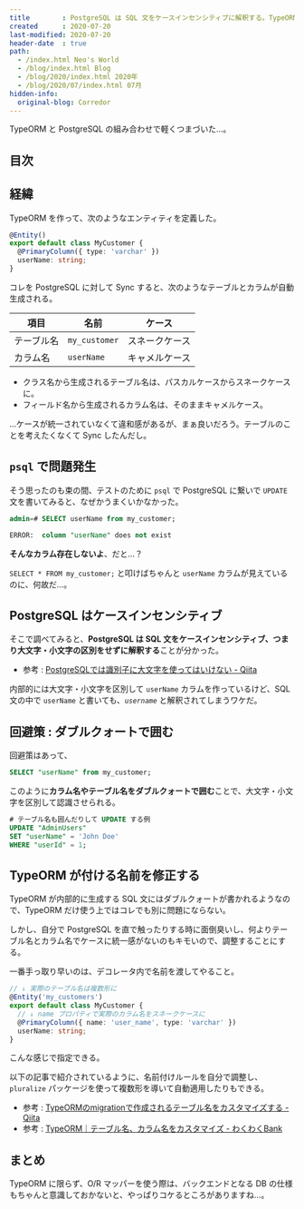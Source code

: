```yaml
---
title        : PostgreSQL は SQL 文をケースインセンシティブに解釈する。TypeORM での調整方法
created      : 2020-07-20
last-modified: 2020-07-20
header-date  : true
path:
  - /index.html Neo's World
  - /blog/index.html Blog
  - /blog/2020/index.html 2020年
  - /blog/2020/07/index.html 07月
hidden-info:
  original-blog: Corredor
---
```


TypeORM と PostgreSQL の組み合わせで軽くつまづいた…。

## 目次

## 経緯

TypeORM を作って、次のようなエンティティを定義した。

```typescript
@Entity()
export default class MyCustomer {
  @PrimaryColumn({ type: 'varchar' })
  userName: string;
}
```

コレを PostgreSQL に対して Sync すると、次のようなテーブルとカラムが自動生成される。

| 項目       | 名前          | ケース         |
|------------|---------------|----------------|
| テーブル名 | `my_customer` | スネークケース |
| カラム名   | `userName`    | キャメルケース |

- クラス名から生成されるテーブル名は、パスカルケースからスネークケースに。
- フィールド名から生成されるカラム名は、そのままキャメルケース。

…ケースが統一されていなくて違和感があるが、まぁ良いだろう。テーブルのことを考えたくなくて Sync したんだし。

## `psql` で問題発生

そう思ったのも束の間、テストのために `psql` で PostgreSQL に繋いで `UPDATE` 文を書いてみると、なぜかうまくいかなかった。

```sql
admin=# SELECT userName from my_customer;

ERROR:  column "userName" does not exist
```

**そんなカラム存在しないよ**、だと…？

`SELECT * FROM my_customer;` と叩けばちゃんと `userName` カラムが見えているのに、何故だ…。

## PostgreSQL はケースインセンシティブ

そこで調べてみると、**PostgreSQL は SQL 文をケースインセンシティブ、つまり大文字・小文字の区別をせずに解釈する**ことが分かった。

- 参考 : [PostgreSQLでは識別子に大文字を使ってはいけない - Qiita](https://qiita.com/yuba/items/3c4326e1f171a80543c8)

内部的には大文字・小文字を区別して `userName` カラムを作っているけど、SQL 文の中で `userName` と書いても、*`username`* と解釈されてしまうワケだ。

## 回避策 : ダブルクォートで囲む

回避策はあって、

```sql
SELECT "userName" from my_customer;
```

このように**カラム名やテーブル名をダブルクォートで囲む**ことで、大文字・小文字を区別して認識させられる。

```sql
# テーブル名も囲んだりして UPDATE する例
UPDATE "AdminUsers"
SET "userName" = 'John Doe'
WHERE "userId" = 1;
```

## TypeORM が付ける名前を修正する

TypeORM が内部的に生成する SQL 文にはダブルクォートが書かれるようなので、TypeORM だけ使う上ではコレでも別に問題にならない。

しかし、自分で PostgreSQL を直で触ったりする時に面倒臭いし、何よりテーブル名とカラム名でケースに統一感がないのもキモいので、調整することにする。

一番手っ取り早いのは、デコレータ内で名前を渡してやること。

```typescript
// ↓ 実際のテーブル名は複数形に
@Entity('my_customers')
export default class MyCustomer {
  // ↓ name プロパティで実際のカラム名をスネークケースに
  @PrimaryColumn({ name: 'user_name', type: 'varchar' })
  userName: string;
}
```

こんな感じで指定できる。

以下の記事で紹介されているように、名前付けルールを自分で調整し、`pluralize` パッケージを使って複数形を導いて自動適用したりもできる。

- 参考 : [TypeORMのmigrationで作成されるテーブル名をカスタマイズする - Qiita](https://qiita.com/techneconn/items/cd8b7c5a973771d46489)
- 参考 : [TypeORM｜テーブル名、カラム名をカスタマイズ - わくわくBank](https://www.wakuwakubank.com/posts/730-typeorm-custom-naming/)

## まとめ

TypeORM に限らず、O/R マッパーを使う際は、バックエンドとなる DB の仕様もちゃんと意識しておかないと、やっぱりコケるところがありますね…。
